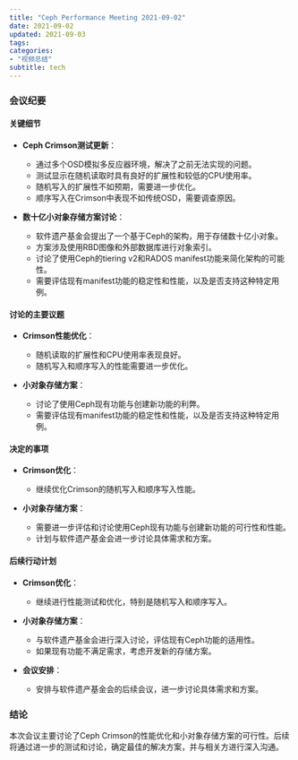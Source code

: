 ```yaml
---
title: "Ceph Performance Meeting 2021-09-02"
date: 2021-09-02
updated: 2021-09-03
tags:
categories:
- "视频总结"
subtitle: tech
---
```



### 会议纪要

#### 关键细节
- **Ceph Crimson测试更新**：
  - 通过多个OSD模拟多反应器环境，解决了之前无法实现的问题。
  - 测试显示在随机读取时具有良好的扩展性和较低的CPU使用率。
  - 随机写入的扩展性不如预期，需要进一步优化。
  - 顺序写入在Crimson中表现不如传统OSD，需要调查原因。

- **数十亿小对象存储方案讨论**：
  - 软件遗产基金会提出了一个基于Ceph的架构，用于存储数十亿小对象。
  - 方案涉及使用RBD图像和外部数据库进行对象索引。
  - 讨论了使用Ceph的tiering v2和RADOS manifest功能来简化架构的可能性。
  - 需要评估现有manifest功能的稳定性和性能，以及是否支持这种特定用例。

#### 讨论的主要议题
- **Crimson性能优化**：
  - 随机读取的扩展性和CPU使用率表现良好。
  - 随机写入和顺序写入的性能需要进一步优化。

- **小对象存储方案**：
  - 讨论了使用Ceph现有功能与创建新功能的利弊。
  - 需要评估现有manifest功能的稳定性和性能，以及是否支持这种特定用例。

#### 决定的事项
- **Crimson优化**：
  - 继续优化Crimson的随机写入和顺序写入性能。

- **小对象存储方案**：
  - 需要进一步评估和讨论使用Ceph现有功能与创建新功能的可行性和性能。
  - 计划与软件遗产基金会进一步讨论具体需求和方案。

#### 后续行动计划
- **Crimson优化**：
  - 继续进行性能测试和优化，特别是随机写入和顺序写入。

- **小对象存储方案**：
  - 与软件遗产基金会进行深入讨论，评估现有Ceph功能的适用性。
  - 如果现有功能不满足需求，考虑开发新的存储方案。

- **会议安排**：
  - 安排与软件遗产基金会的后续会议，进一步讨论具体需求和方案。

### 结论
本次会议主要讨论了Ceph Crimson的性能优化和小对象存储方案的可行性。后续将通过进一步的测试和讨论，确定最佳的解决方案，并与相关方进行深入沟通。